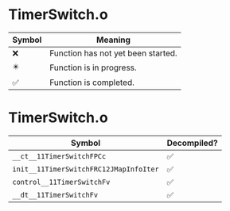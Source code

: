 # TimerSwitch.o
| Symbol | Meaning 
| ------------- | ------------- 
| :x: | Function has not yet been started. 
| :eight_pointed_black_star: | Function is in progress. 
| :white_check_mark: | Function is completed. 


# TimerSwitch.o
| Symbol | Decompiled? |
| ------------- | ------------- |
| `__ct__11TimerSwitchFPCc` | :white_check_mark: |
| `init__11TimerSwitchFRC12JMapInfoIter` | :white_check_mark: |
| `control__11TimerSwitchFv` | :white_check_mark: |
| `__dt__11TimerSwitchFv` | :white_check_mark: |
